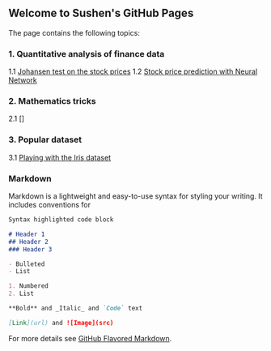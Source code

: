 ## Welcome to Sushen's GitHub Pages

The page contains the following topics:
### 1. Quantitative analysis of finance data
1.1 [Johansen test on the stock prices](https://github.com/zhangsushen1992/zhangsushen.github.io/edit/master/johansen_test.md)
1.2 [Stock price prediction with Neural Network](https://github.com/zhangsushen1992/zhangsushen.github.io/edit/master/stock_price_prediction.md)

### 2. Mathematics tricks
2.1 []

### 3. Popular dataset
3.1 [Playing with the Iris dataset](https://github.com/zhangsushen1992/zhangsushen.github.io/edit/master/iris_dataset.md)


### Markdown

Markdown is a lightweight and easy-to-use syntax for styling your writing. It includes conventions for

```markdown
Syntax highlighted code block

# Header 1
## Header 2
### Header 3

- Bulleted
- List

1. Numbered
2. List

**Bold** and _Italic_ and `Code` text

[Link](url) and ![Image](src)
```

For more details see [GitHub Flavored Markdown](https://guides.github.com/features/mastering-markdown/).


